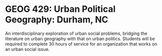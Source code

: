 # GEOG 429: Urban Political Geography: Durham, NC

An interdisciplinary exploration of urban social problems, bridging the literature on urban geography with that on urban politics. Students will be required to complete 30 hours of service for an organization that works on an urban social issue.